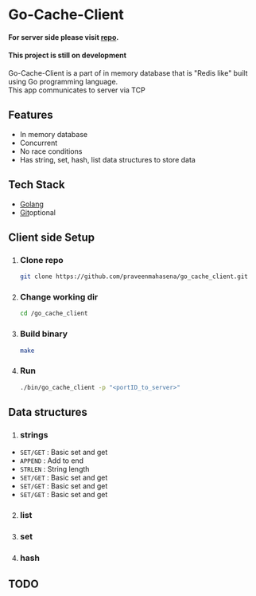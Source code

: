 # Go-Cache-Client

#### For server side please visit  [repo](https://github.com/praveenmahasena/go_cache_server).
#### This project is still on development

Go-Cache-Client is a part of in memory database that is "Redis like" built using Go programming language. </br>
This app communicates to server via TCP

## Features
 - In memory database
 - Concurrent
 - No race conditions
 - Has string, set, hash, list data structures to store data

## Tech Stack
 - [Golang](https://go.dev/dl)
 - [Git](https://git-scm.com/downloads)optional


## Client side Setup

 1. ### Clone repo

    ```bash
    git clone https://github.com/praveenmahasena/go_cache_client.git
    ```

 2. ### Change working dir

    ```bash
    cd /go_cache_client
    ```

 3. ### Build binary

    ```bash
    make
    ```

 4. ### Run
    ```bash
    ./bin/go_cache_client -p "<portID_to_server>"
    ```

## Data structures

 1. ### strings
 - `SET/GET` : Basic set and get
 - `APPEND` : Add to end
 - `STRLEN` : String length
 - `SET/GET` : Basic set and get
 - `SET/GET` : Basic set and get
 - `SET/GET` : Basic set and get

 2. ### list
 3. ### set
 4. ### hash

## TODO
